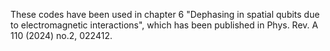 These codes have been used in chapter 6 "Dephasing in spatial qubits due to electromagnetic interactions", which has been published in Phys. Rev. A 110 (2024) no.2, 022412.
